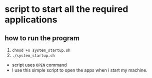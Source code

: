 # script to start all the required applications

## how to run the program
1. `chmod +x system_startup.sh`
2. `./system_startup.sh` 

- script uses `OPEN` command
- I use this simple script to open the apps when i start my machine.